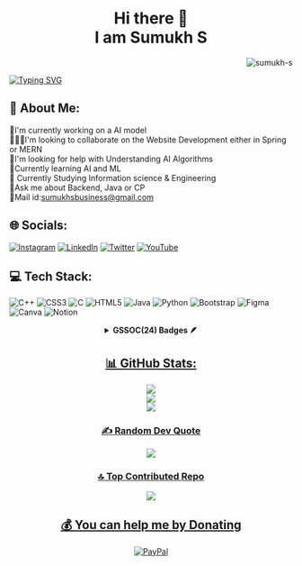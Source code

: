<div align="center"> 
  <h1>
    Hi there 👋
    <br />
    I am Sumukh S
    <br />
  </h1>
</div>

<p align="right"> <img src="https://komarev.com/ghpvc/?username=sumukh-s&label=Profile%20views&color=0e75b6&style=flat" alt="sumukh-s" /> </p>

[![Typing SVG](https://readme-typing-svg.herokuapp.com?font=Roboto+Mono&pause=1000&center=true&vCenter=true&width=435&lines=Welcome+to+My+Profile;Full+Stack+Developer;Information+Science+Engineer)](https://git.io/typing-svg)
<!--
**Sumukh-S/Sumukh-S** is a ✨ _special_ ✨ repository because its `README.md` (this file) appears on your GitHub profile.

Here are some ideas to get you started:

- 🔭 I’m currently working on ...
- 🌱 I’m currently learning ...
- 👯 I’m looking to collaborate on ...
- 🤔 I’m looking for help with ...
- 💬 Ask me about ...
- 📫 How to reach me: ...
- 😄 Pronouns: ...
- ⚡ Fun fact: ...
-->
## 💫 About Me:
🔬I'm currently working on a AI model<br>🧑‍🤝‍🧑I'm looking to collaborate on the Website Development either in Spring or MERN<br>🤝I'm looking for help with Understanding AI Algorithms<br>🌱Currently learning AI and ML<br>🏫 Currently Studying Information science & Engineering <br>💬Ask me about Backend, Java or CP<br>📧Mail id:sumukhsbusiness@gmail.com


## 🌐 Socials:
[![Instagram](https://img.shields.io/badge/Instagram-%23E4405F.svg?logo=Instagram&logoColor=white)](https://instagram.com/s.u.m.u.k.h._.s) [![LinkedIn](https://img.shields.io/badge/LinkedIn-%230077B5.svg?logo=linkedin&logoColor=white)](https://linkedin.com/in/sumukh-s-26089b245) [![Twitter](https://img.shields.io/badge/Twitter-%231DA1F2.svg?logo=Twitter&logoColor=white)](https://twitter.com/@SUMUKH_S_) [![YouTube](https://img.shields.io/badge/YouTube-%23FF0000.svg?logo=YouTube&logoColor=white)](https://youtube.com/@https://www.youtube.com/channel/UCSY-ztyASKSzj7sVplqp9LA) 

## 💻 Tech Stack:
![C++](https://img.shields.io/badge/c++-%2300599C.svg?style=flat&logo=c%2B%2B&logoColor=white) ![CSS3](https://img.shields.io/badge/css3-%231572B6.svg?style=flat&logo=css3&logoColor=white) ![C](https://img.shields.io/badge/c-%2300599C.svg?style=flat&logo=c&logoColor=white) ![HTML5](https://img.shields.io/badge/html5-%23E34F26.svg?style=flat&logo=html5&logoColor=white) ![Java](https://img.shields.io/badge/java-%23ED8B00.svg?style=flat&logo=java&logoColor=white) ![Python](https://img.shields.io/badge/python-3670A0?style=flat&logo=python&logoColor=ffdd54) ![Bootstrap](https://img.shields.io/badge/bootstrap-%23563D7C.svg?style=flat&logo=bootstrap&logoColor=white)  	![Figma](https://img.shields.io/badge/figma-%23F24E1E.svg?style=flat&logo=figma&logoColor=white) ![Canva](https://img.shields.io/badge/Canva-%2300C4CC.svg?style=flat&logo=Canva&logoColor=white) ![Notion](https://img.shields.io/badge/Notion-%23000000.svg?style=flat&logo=notion&logoColor=white)





<div align="center"> 

<details>	
 <summary><b>GSSOC(24) Badges 🪶</b></summary><br>
<div style='display:flex; align-items:center; gap: 10px;' align='center'><a href="https://gssoc.girlscript.tech/leaderboard">
<img src="https://raw.githubusercontent.com/GSSoC24/Postman-Challenge/main/docs/assets/Postman%20White.png" width="100px" height="100px" />
</div>
</details>

## 📊 GitHub Stats:
![](https://github-readme-stats.vercel.app/api?username=Sumukh-S&theme=radical&hide_border=false&include_all_commits=false&count_private=false)<br/>
![](https://github-readme-streak-stats.herokuapp.com/?user=Sumukh-S&theme=radical&hide_border=false)<br/>
![](https://github-readme-stats.vercel.app/api/top-langs/?username=Sumukh-S&theme=radical&hide_border=false&include_all_commits=false&count_private=false&layout=compact)
    <br />
### ✍️ Random Dev Quote
![](https://quotes-github-readme.vercel.app/api?type=horizontal&theme=radical)
    <br />
### 🔝 Top Contributed Repo
![](https://github-contributor-stats.vercel.app/api?username=Sumukh-S&limit=5&theme=dark&combine_all_yearly_contributions=true)
    <br />
  ## 💰 You can help me by Donating
  [![PayPal](https://img.shields.io/badge/PayPal-00457C?style=for-the-badge&logo=paypal&logoColor=white)](https://paypal.me/@SUMUKHS4) 
</div>
